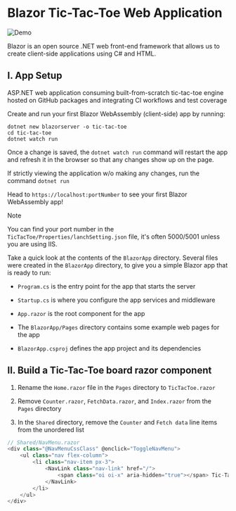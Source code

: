 # Blazor Tic-Tac-Toe Web Application

![Demo](./docs/img/input-box-demo.gif)

Blazor is an open source .NET web front-end framework that allows us to create client-side applications using C# and HTML.

## I. App Setup 

ASP.NET web application consuming built-from-scratch tic-tac-toe engine hosted on GitHub packages and integrating CI workflows and test coverage

Create and run your first Blazor WebAssembly (client-side) app by running:

```
dotnet new blazorserver -o tic-tac-toe
cd tic-tac-toe
dotnet watch run
```

Once a change is saved, the `dotnet watch run` command will restart the app and refresh it in the browser so that any changes show up on the page.

If strictly viewing the application w/o making any changes, run the command `dotnet run`

Head to `https://localhost:portNumber` to see your first Blazor WebAssembly app!

> [!NOTE]
> You can find your port number in the `TicTacToe/Properties/lanchSetting.json` file, it's often 5000/5001 unless you are using IIS.

Take a quick look at the contents of the `BlazorApp` directory. Several files were created in the `BlazorApp` directory, to give you a simple Blazor app that is ready to run:

* `Program.cs` is the entry point for the app that starts the server

* `Startup.cs` is where you configure the app services and middleware

* `App.razor` is the root component for the app

* The `BlazorApp/Pages` directory contains some example web pages for the app

* `BlazorApp.csproj` defines the app project and its dependencies

## II. Build a Tic-Tac-Toe board razor component

1. Rename the `Home.razor` file in the `Pages` directory to `TicTacToe.razor`

2. Remove `Counter.razor`, `FetchData.razor`, and `Index.razor` from the `Pages` directory

3. In the `Shared` directory, remove the `Counter` and `Fetch data` line items from the unordered list

```c#
// Shared/NavMenu.razor
<div class="@NavMenuCssClass" @onclick="ToggleNavMenu">
    <ul class="nav flex-column">
        <li class="nav-item px-3">
            <NavLink class="nav-link" href="/">
                <span class="oi oi-x" aria-hidden="true"></span> Tic-Tac-Toe
            </NavLink>
        </li>
    </ul>
</div>
```
